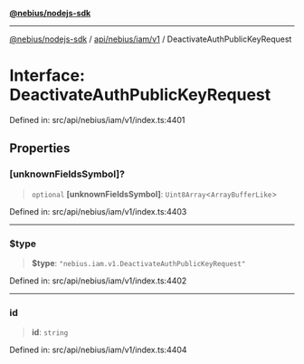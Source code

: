 [**@nebius/nodejs-sdk**](../../../../../README.md)

***

[@nebius/nodejs-sdk](../../../../../README.md) / [api/nebius/iam/v1](../README.md) / DeactivateAuthPublicKeyRequest

# Interface: DeactivateAuthPublicKeyRequest

Defined in: src/api/nebius/iam/v1/index.ts:4401

## Properties

### \[unknownFieldsSymbol\]?

> `optional` **\[unknownFieldsSymbol\]**: `Uint8Array`\<`ArrayBufferLike`\>

Defined in: src/api/nebius/iam/v1/index.ts:4403

***

### $type

> **$type**: `"nebius.iam.v1.DeactivateAuthPublicKeyRequest"`

Defined in: src/api/nebius/iam/v1/index.ts:4402

***

### id

> **id**: `string`

Defined in: src/api/nebius/iam/v1/index.ts:4404
